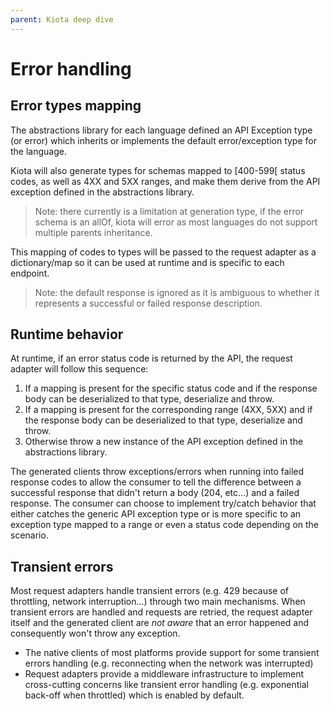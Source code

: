 ```yaml
---
parent: Kiota deep dive
---
```


# Error handling

## Error types mapping

The abstractions library for each language defined an API Exception type (or error) which inherits or implements the default error/exception type for the language.

Kiota will also generate types for schemas mapped to [400-599[ status codes, as well as 4XX and 5XX ranges, and make them derive from the API exception defined in the abstractions library.

> Note: there currently is a limitation at generation type, if the error schema is an allOf, kiota will error as most languages do not support multiple parents inheritance.

This mapping of codes to types will be passed to the request adapter as a dictionary/map so it can be used at runtime and is specific to each endpoint.

> Note: the default response is ignored as it is ambiguous to whether it represents a successful or failed response description.

## Runtime behavior

At runtime, if an error status code is returned by the API, the request adapter will follow this sequence:

1. If a mapping is present for the specific status code and if the response body can be deserialized to that type, deserialize and throw.
1. If a mapping is present for the corresponding range (4XX, 5XX) and if the response body can be deserialized to that type, deserialize and throw.
1. Otherwise throw a new instance of the API exception defined in the abstractions library.

The generated clients throw exceptions/errors when running into failed response codes to allow the consumer to tell the difference between a successful response that didn't return a body (204, etc...) and a failed response. The consumer can choose to implement try/catch behavior that either catches the generic API exception type or is more specific to an exception type mapped to a range or even a status code depending on the scenario.

## Transient errors

Most request adapters handle transient errors (e.g. 429 because of throttling, network interruption...) through two main mechanisms. When transient errors are handled and requests are retried, the request adapter itself and the generated client are *not aware* that an error happened and consequently won't throw any exception.

- The native clients of most platforms provide support for some transient errors handling (e.g. reconnecting when the network was interrupted)
- Request adapters provide a middleware infrastructure to implement cross-cutting concerns like transient error handling (e.g. exponential back-off when throttled) which is enabled by default.
